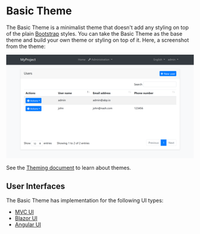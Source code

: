 # Basic Theme

The Basic Theme is a minimalist theme that doesn't add any styling on top of the plain [Bootstrap](https://getbootstrap.com/) styles. You can take the Basic Theme as the base theme and build your own theme or styling on top of it. Here, a screenshot from the theme:

![basic-theme-application-layout](../../images/basic-theme-application-layout.png)


See the [Theming document](../../framework/ui/mvc-razor-pages/theming.md) to learn about themes.

## User Interfaces

The Basic Theme has implementation for the following UI types:

- [MVC UI](../../framework/ui/mvc-razor-pages/basic-theme.md)
- [Blazor UI](../../framework/ui/blazor/basic-theme.md)
- [Angular UI](../../framework/ui/angular/basic-theme.md)

